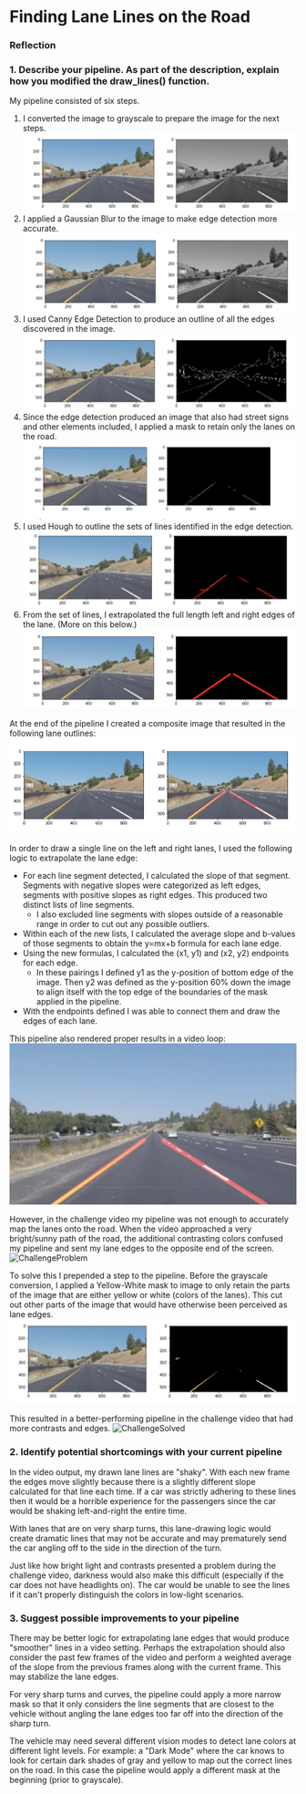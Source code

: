 # **Finding Lane Lines on the Road** 

[//]: # (Image References)
[Grayscale]: ./writeup/img-pipeline-greyscale.png "Grayscale"
[Blur]: ./writeup/img-pipeline-blur.png "Blur"
[Edges]: ./writeup/img-pipeline-edges.png "Edges"
[Masked]: ./writeup/img-pipeline-masked.png "Masked"
[HoughLines]: ./writeup/img-pipeline-houghlines.png "Hough Lines"
[Extrapolated]: ./writeup/img-pipeline-extrapolated.png "Extrapolated"
[Composite]: ./writeup/img-pipeline-composite.jpg "Composite"
[VideoPipeline]: ./writeup/video-pipeline-done.png "Video Pipeline"
[ChallengeProblem]: ./writeup/challenge-problem.png "Challenge Problem"
[Yellow-WhiteMask]: ./writeup/challenge-img-pipeline-ywmask.png "Yellow-White Mask"
[ChallengeSolved]: ./writeup/challenge-problem.png "Challenge Solved"

### Reflection

### 1. Describe your pipeline. As part of the description, explain how you modified the draw_lines() function.

My pipeline consisted of six steps.

1. I converted the image to grayscale to prepare the image for the next steps.
![Grayscale][Grayscale]
2. I applied a Gaussian Blur to the image to make edge detection more accurate.
![Blur][Blur]
3. I used Canny Edge Detection to produce an outline of all the edges discovered in the image.
![Edges][Edges]
4. Since the edge detection produced an image that also had street signs and other elements included, I applied a mask to retain only the lanes on the road.
![Masked][Masked]
5. I used Hough to outline the sets of lines identified in the edge detection.
![HoughLines][HoughLines]
6. From the set of lines, I extrapolated the full length left and right edges of the lane. (More on this below.)
![Extrapolated][Extrapolated]

At the end of the pipeline I created a composite image that resulted in the following lane outlines:
![Composite][Composite]

In order to draw a single line on the left and right lanes, I used the following logic to extrapolate the lane edge:
* For each line segment detected, I calculated the slope of that segment. Segments with negative slopes were categorized as left edges, segments with positive slopes as right edges. This produced two distinct lists of line segments.
    * I also excluded line segments with slopes outside of a reasonable range in order to cut out any possible outliers. 
* Within each of the new lists, I calculated the average slope and b-values of those segments to obtain the y=mx+b formula for each lane edge.
* Using the new formulas, I calculated the (x1, y1) and (x2, y2) endpoints for each edge. 
    * In these pairings I defined y1 as the y-position of bottom edge of the image. Then y2 was defined as the y-position 60% down the image to align itself with the top edge of the boundaries of the mask applied in the pipeline.
* With the endpoints defined I was able to connect them and draw the edges of each lane.

This pipeline also rendered proper results in a video loop:
![VideoPipeline][VideoPipeline]

However, in the challenge video my pipeline was not enough to accurately map the lanes onto the road. When the video approached a very bright/sunny path of the road, the additional contrasting colors confused my pipeline and sent my lane edges to the opposite end of the screen.
![ChallengeProblem][ChallengeProblem]

To solve this I prepended a step to the pipeline. Before the grayscale conversion, I applied a Yellow-White mask to image to only retain the parts of the image that are either yellow or white (colors of the lanes). This cut out other parts of the image that would have otherwise been perceived as lane edges.
![Yellow-WhiteMask][Yellow-WhiteMask]

This resulted in a better-performing pipeline in the challenge video that had more contrasts and edges.
![ChallengeSolved][ChallengeSolved]


### 2. Identify potential shortcomings with your current pipeline

In the video output, my drawn lane lines are "shaky". With each new frame the edges move slightly because there is a slightly different slope calculated for that line each time. If a car was strictly adhering to these lines then it would be a horrible experience for the passengers since the car would be shaking left-and-right the entire time.

With lanes that are on very sharp turns, this lane-drawing logic would create dramatic lines that may not be accurate and may prematurely send the car angling off to the side in the direction of the turn.

Just like how bright light and contrasts presented a problem during the challenge video, darkness would also make this difficult (especially if the car does not have headlights on). The car would be unable to see the lines if it can't properly distinguish the colors in low-light scenarios.

### 3. Suggest possible improvements to your pipeline

There may be better logic for extrapolating lane edges that would produce "smoother" lines in a video setting. Perhaps the extrapolation should also consider the past few frames of the video and perform a weighted average of the slope from the previous frames along with the current frame. This may stabilize the lane edges.

For very sharp turns and curves, the pipeline could apply a more narrow mask so that it only considers the line segments that are closest to the vehicle without angling the lane edges too far off into the direction of the sharp turn.

The vehicle may need several different vision modes to detect lane colors at different light levels. For example: a "Dark Mode" where the car knows to look for certain dark shades of gray and yellow to map out the correct lines on the road. In this case the pipeline would apply a different mask at the beginning (prior to grayscale).